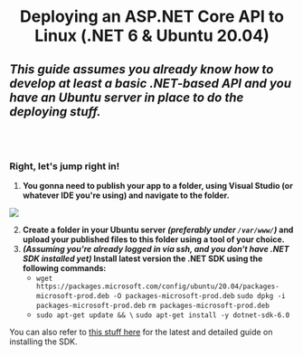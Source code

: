 <div align="center">

# Deploying an ASP.NET Core API to Linux (.NET 6 & Ubuntu 20.04)
</div>

## *This guide assumes you already know how to develop at least a basic .NET-based API and you have an Ubuntu server in place to do the deploying stuff.*

<br/>
<br/>

### **Right, let's jump right in!**

1. **You gonna need to publish your app to a folder, using Visual Studio (or whatever IDE you're using) and navigate to the folder.**

![](https://user-images.githubusercontent.com/46853837/215998278-a5deccd2-85db-4a7a-b05f-474d2f1a9f33.png)

2. **Create a folder in your Ubuntu server *(preferably under `/var/www/`)* and upload your published files to this folder using a tool of your choice.**
3. ***(Assuming you're already logged in via ssh, and you don't have .NET SDK installed yet)* Install latest version the .NET SDK using the following commands:**
   * `wget https://packages.microsoft.com/config/ubuntu/20.04/packages-microsoft-prod.deb -O packages-microsoft-prod.deb`
`sudo dpkg -i packages-microsoft-prod.deb`
`rm packages-microsoft-prod.deb`
   * `sudo apt-get update && \`
  `sudo apt-get install -y dotnet-sdk-6.0`
  
  You can also refer to [this stuff here](https://learn.microsoft.com/en-us/dotnet/core/install/linux-ubuntu#2004) for the latest and detailed guide on installing the SDK.